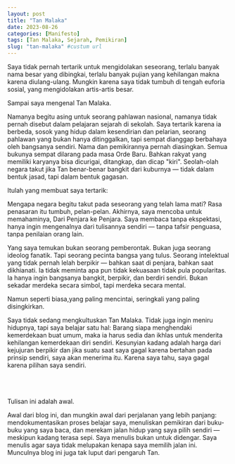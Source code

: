 ```yaml
---
layout: post
title: "Tan Malaka"
date: 2023-08-26
categories: [Manifesto]
tags: [Tan Malaka, Sejarah, Pemikiran]
slug: "tan-malaka" #custum url
---
```


<p>Saya tidak pernah tertarik untuk mengidolakan seseorang, terlalu banyak nama besar yang dibingkai, terlalu banyak pujian yang kehilangan makna karena diulang-ulang. Mungkin karena saya tidak tumbuh di tengah euforia sosial, yang  mengidolakan artis-artis besar.</p>

Sampai saya mengenal Tan Malaka.

<p>Namanya begitu asing untuk seorang pahlawan nasional, namanya tidak pernah disebut dalam pelajaran sejarah di sekolah. Saya tertarik karena ia berbeda, sosok yang hidup dalam kesendirian dan pelarian, seorang pahlawan yang bukan hanya ditinggalkan, tapi sempat dianggap berbahaya oleh bangsanya sendiri.
Nama dan pemikirannya pernah diasingkan. Semua bukunya sempat dilarang pada masa Orde Baru. Bahkan rakyat yang memiliki karyanya bisa dicurigai, ditangkap, dan dicap "kiri". Seolah-olah negara takut jika Tan benar-benar bangkit dari kuburnya — tidak dalam bentuk jasad, tapi dalam bentuk gagasan.</p>

Itulah yang membuat saya tertarik:

<p>Mengapa negara begitu takut pada seseorang yang telah lama mati?
Rasa penasaran itu tumbuh, pelan-pelan. Akhirnya, saya mencoba untuk memahaminya, Dari Penjara ke Penjara. Saya membaca tanpa ekspektasi, hanya ingin mengenalnya dari tulisannya sendiri — tanpa tafsir penguasa, tanpa penilaian orang lain.</p>

<p>Yang saya temukan bukan seorang pemberontak. Bukan juga seorang ideolog fanatik. Tapi seorang pecinta bangsa yang tulus. Seorang intelektual yang tidak pernah lelah berpikir — bahkan saat di penjara, bahkan saat dikhianati. Ia tidak meminta apa pun tidak kekuasaan tidak pula popularitas. Ia hanya ingin bangsanya bangkit, berpikir, dan berdiri sendiri. Bukan sekadar merdeka secara simbol, tapi merdeka secara mental.</p>

Namun seperti biasa,yang paling mencintai, seringkali yang paling disingkirkan.

<p>Saya tidak sedang mengkultuskan Tan Malaka. Tidak juga ingin meniru hidupnya, tapi saya belajar satu hal: Barang siapa menghendaki kemerdekaan buat umum, maka ia harus sedia dan ikhlas untuk menderita kehilangan kemerdekaan diri sendiri. Kesunyian kadang adalah harga dari kejujuran berpikir dan jika suatu saat saya gagal karena bertahan pada prinsip sendiri, saya akan menerima itu. Karena saya tahu, saya gagal karena pilihan saya sendiri.</p>
<br>
<br>
<br>
Tulisan ini adalah awal.

<p>Awal dari blog ini, dan mungkin awal dari perjalanan yang lebih panjang: mendokumentasikan proses belajar saya, menuliskan pemikiran dari buku-buku yang saya baca, dan merekam jalan hidup yang saya pilih sendiri — meskipun kadang terasa sepi. Saya menulis bukan untuk didengar. Saya menulis agar saya tidak melupakan kenapa saya memilih jalan ini. Munculnya blog ini juga tak luput dari pengaruh Tan.</p>
